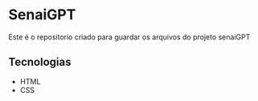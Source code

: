 # SenaiGPT
Este é o repositorio criado para guardar os arquivos do projeto senaiGPT

## Tecnologias
- HTML
- CSS

